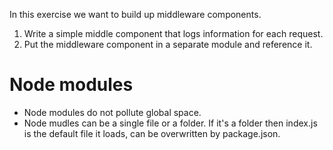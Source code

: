 In this exercise we want to build up middleware components.

1. Write a simple middle component that logs information for each request.
2. Put the middleware component in a separate module and reference it.

# Node modules

* Node modules do not pollute global space.
* Node mudles can be a single file or a folder. If it's a folder then index.js is the default file it loads, can be overwritten by package.json.

